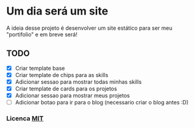 # Um dia será um site

A ideia desse projeto é desenvolver um site estático para ser meu "portifolio" e em breve será!
<br>

## TODO
- [x] Criar template base
- [x] Criar template de chips para as skills
- [x] Adicionar sessao para mostrar todas minhas skills
- [x] Criar template de cards para os projetos
- [x] Adicionar sessao para mostrar meus projetos
- [ ] Adicionar botao para ir para o blog (necessario criar o blog antes :D)

### Licenca [MIT](https://github.com/Logikoz/me/blob/master/LICENSE)
